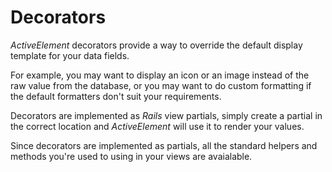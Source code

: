 # Decorators

_ActiveElement_ decorators provide a way to override the default display template for your data fields.

For example, you may want to display an icon or an image instead of the raw value from the database, or you may want to do custom formatting if the default formatters don't suit your requirements.

Decorators are implemented as _Rails_ view partials, simply create a partial in the correct location and _ActiveElement_ will use it to render your values.

Since decorators are implemented as partials, all the standard helpers and methods you're used to using in your views are avaialable.

